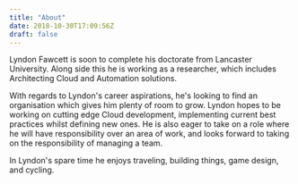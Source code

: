 ```yaml
---
title: "About"
date: 2018-10-30T17:09:56Z
draft: false
---
```


Lyndon Fawcett is soon to complete his doctorate from Lancaster University. Along side this he is working as a researcher, which includes Architecting Cloud and Automation solutions.


With regards to Lyndon's career aspirations, he's looking to find an organisation which gives him plenty of room to grow. Lyndon hopes to be working on cutting edge Cloud development, implementing current best practices whilst defining new ones. He is also eager to take on a role where he will have responsibility over an area of work, and looks forward to taking on the responsibility of managing a team.

In Lyndon's spare time he enjoys traveling, building things, game design, and cycling.
